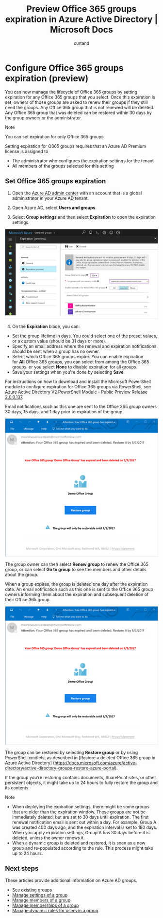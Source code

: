 ﻿---
title: Preview Office 365 groups expiration in Azure Active Directory | Microsoft Docs
description: How to set up expiration for Office 365 groups in Azure Active Directory (preview)
services: active-directory
documentationcenter: ''
author: curtand
manager: femila
editor: ''

ms.assetid: 
ms.service: active-directory
ms.workload: identity
ms.tgt_pltfrm: na
ms.devlang: na
ms.topic: article
ms.date: 08/09/2017
ms.author: curtand                   
ms.reviewer: kairaz.contractor
ms.custom: it-pro

---

# Configure Office 365 groups expiration (preview)

You can now manage the lifecycle of Office 365 groups by setting expiration for any Office 365 groups that you select. Once this expiration is set, owners of those groups are asked to renew their groups if they still need the groups. Any Office 365 group that is not renewed will be deleted. Any Office 365 group that was deleted can be restored within 30 days by the group owners or the administrator.  


> [!NOTE]
> You can set expiration for only Office 365 groups.
>
> Setting expiration for O365 groups requires that an Azure AD Premium license is assigned to
>   - The administrator who configures the expiration settings for the tenant
>   - All members of the groups selected for this setting

## Set Office 365 groups expiration

1. Open the [Azure AD admin center](https://aad.portal.azure.com) with an account that is a global administrator in your Azure AD tenant.

2. Open Azure AD, select **Users and groups**.

3. Select **Group settings** and then select **Expiration** to open the expiration settings.
  
  ![Expiration blade](./media/active-directory-groups-lifecycle-azure-portal/expiration-settings.png)

4. On the **Expiration** blade, you can:

  * Set the group lifetime in days. You could select one of the preset values, or a custom value (should be 31 days or more). 
  * Specify an email address where the renewal and expiration notifications should be sent when a group has no owner. 
  * Select which Office 365 groups expire. You can enable expiration for **All** Office 365 groups, you can select from among the Office 365 groups, or you select **None** to disable expiration for all groups.
  * Save your settings when you're done by selecting **Save**.

For instructions on how to download and install the Microsoft PowerShell module to configure expiration for Office 365 groups via PowerShell, see [Azure Active Directory V2 PowerShell Module - Public Preview Release 2.0.0.137](https://www.powershellgallery.com/packages/AzureADPreview/2.0.0.137).

Email notifications such as this one are sent to the Office 365 group owners 30 days, 15 days, and 1 day prior to expiration of the group.

![Expiration email notification](./media/active-directory-groups-lifecycle-azure-portal/expiration-notification.png)

The group owner can then select **Renew group** to renew the Office 365
group, or can select **Go to group** to see the members and other details
about the group.

When a group expires, the group is deleted one day after the expiration date. An email notification such as this one is sent to the Office 365 group owners informing them about the expiration and subsequent deletion of their Office 365 group.

![Group deletion email notification](./media/active-directory-groups-lifecycle-azure-portal/deletion-notification.png)

The group can be restored by selecting **Restore group** or by using PowerShell cmdlets, as described in [Restore a deleted Office 365 group in Azure Active Directory] (https://docs.microsoft.com/azure/active-directory/active-directory-groups-restore-azure-portal).
    
If the group you're restoring contains documents, SharePoint sites, or other persistent objects, it might take up to 24 hours to fully restore the group and its contents.

> [!NOTE]
> * When deploying the expiration settings, there might be some groups that are older than the expiration window. These groups are not be immediately deleted, but are set to 30 days until expiration. The first renewal notification email is sent out within a day. For example, Group A was created 400 days ago, and the expiration interval is set to 180 days. When you apply expiration settings, Group A has 30 days before it is deleted, unless the owner renews it.
> * When a dynamic group is deleted and restored, it is seen as a new group and re-populated according to the rule. This process might take up to 24 hours.

## Next steps
These articles provide additional information on Azure AD groups.

* [See existing groups](active-directory-groups-view-azure-portal.md)
* [Manage settings of a group](active-directory-groups-settings-azure-portal.md)
* [Manage members of a group](active-directory-groups-members-azure-portal.md)
* [Manage memberships of a group](active-directory-groups-membership-azure-portal.md)
* [Manage dynamic rules for users in a group](active-directory-groups-dynamic-membership-azure-portal.md)
